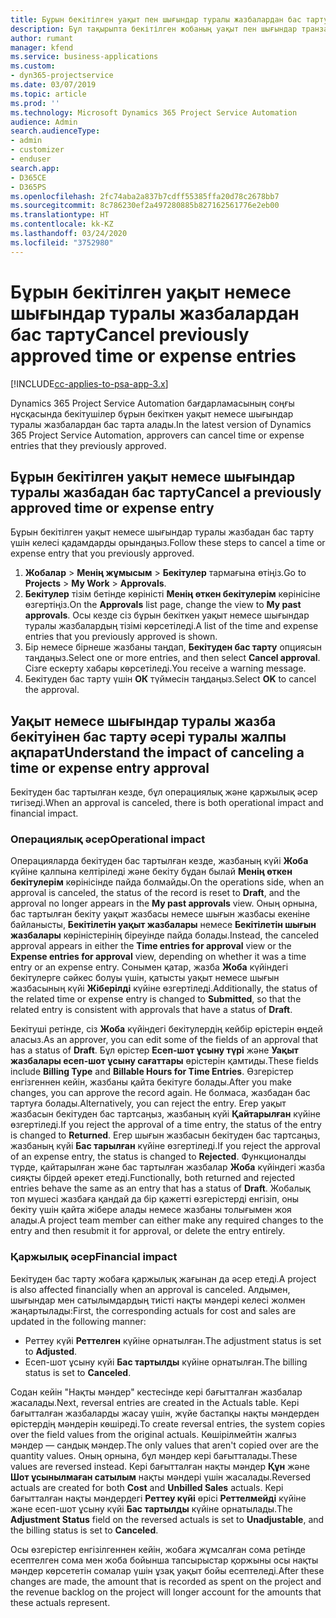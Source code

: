 ```yaml
---
title: Бұрын бекітілген уақыт пен шығындар туралы жазбалардан бас тарту
description: Бұл тақырыпта бекітілген жобаның уақыт пен шығындар транзакциясынан бас тарту жолы туралы ақпарат берілген.
author: rumant
manager: kfend
ms.service: business-applications
ms.custom:
- dyn365-projectservice
ms.date: 03/07/2019
ms.topic: article
ms.prod: ''
ms.technology: Microsoft Dynamics 365 Project Service Automation
audience: Admin
search.audienceType:
- admin
- customizer
- enduser
search.app:
- D365CE
- D365PS
ms.openlocfilehash: 2fc74aba2a837b7cdff55385ffa20d78c2678bb7
ms.sourcegitcommit: 8c786230ef2a497280885b827162561776e2eb00
ms.translationtype: HT
ms.contentlocale: kk-KZ
ms.lasthandoff: 03/24/2020
ms.locfileid: "3752980"
---
```

# <a name="cancel-previously-approved-time-or-expense-entries"></a><span data-ttu-id="fa570-103">Бұрын бекітілген уақыт немесе шығындар туралы жазбалардан бас тарту</span><span class="sxs-lookup"><span data-stu-id="fa570-103">Cancel previously approved time or expense entries</span></span>

[!INCLUDE[cc-applies-to-psa-app-3.x](../includes/cc-applies-to-psa-app-3x.md)]

<span data-ttu-id="fa570-104">Dynamics 365 Project Service Automation бағдарламасының соңғы нұсқасында бекітушілер бұрын бекіткен уақыт немесе шығындар туралы жазбалардан бас тарта алады.</span><span class="sxs-lookup"><span data-stu-id="fa570-104">In the latest version of Dynamics 365 Project Service Automation, approvers can cancel time or expense entries that they previously approved.</span></span>

## <a name="cancel-a-previously-approved-time-or-expense-entry"></a><span data-ttu-id="fa570-105">Бұрын бекітілген уақыт немесе шығындар туралы жазбадан бас тарту</span><span class="sxs-lookup"><span data-stu-id="fa570-105">Cancel a previously approved time or expense entry</span></span>

<span data-ttu-id="fa570-106">Бұрын бекітілген уақыт немесе шығындар туралы жазбадан бас тарту үшін келесі қадамдарды орындаңыз.</span><span class="sxs-lookup"><span data-stu-id="fa570-106">Follow these steps to cancel a time or expense entry that you previously approved.</span></span>

1. <span data-ttu-id="fa570-107">**Жобалар** \> **Менің жұмысым** \> **Бекітулер** тармағына өтіңіз.</span><span class="sxs-lookup"><span data-stu-id="fa570-107">Go to **Projects** \> **My Work** \> **Approvals**.</span></span>
2. <span data-ttu-id="fa570-108">**Бекітулер** тізім бетінде көріністі **Менің өткен бекітулерім** көрінісіне өзгертіңіз.</span><span class="sxs-lookup"><span data-stu-id="fa570-108">On the **Approvals** list page, change the view to **My past approvals**.</span></span> <span data-ttu-id="fa570-109">Осы кезде сіз бұрын бекіткен уақыт немесе шығындар туралы жазбалардың тізімі көрсетіледі.</span><span class="sxs-lookup"><span data-stu-id="fa570-109">A list of the time and expense entries that you previously approved is shown.</span></span>
3. <span data-ttu-id="fa570-110">Бір немесе бірнеше жазбаны таңдап, **Бекітуден бас тарту** опциясын таңдаңыз.</span><span class="sxs-lookup"><span data-stu-id="fa570-110">Select one or more entries, and then select **Cancel approval**.</span></span> <span data-ttu-id="fa570-111">Сізге ескерту хабары көрсетіледі.</span><span class="sxs-lookup"><span data-stu-id="fa570-111">You receive a warning message.</span></span>
4. <span data-ttu-id="fa570-112">Бекітуден бас тарту үшін **ОК** түймесін таңдаңыз.</span><span class="sxs-lookup"><span data-stu-id="fa570-112">Select **OK** to cancel the approval.</span></span>

## <a name="understand-the-impact-of-canceling-a-time-or-expense-entry-approval"></a><span data-ttu-id="fa570-113">Уақыт немесе шығындар туралы жазба бекітуінен бас тарту әсері туралы жалпы ақпарат</span><span class="sxs-lookup"><span data-stu-id="fa570-113">Understand the impact of canceling a time or expense entry approval</span></span>

<span data-ttu-id="fa570-114">Бекітуден бас тартылған кезде, бұл операциялық және қаржылық әсер тигізеді.</span><span class="sxs-lookup"><span data-stu-id="fa570-114">When an approval is canceled, there is both operational impact and financial impact.</span></span>

### <a name="operational-impact"></a><span data-ttu-id="fa570-115">Операциялық әсер</span><span class="sxs-lookup"><span data-stu-id="fa570-115">Operational impact</span></span>

<span data-ttu-id="fa570-116">Операцияларда бекітуден бас тартылған кезде, жазбаның күйі **Жоба** күйіне қалпына келтіріледі және бекіту бұдан былай **Менің өткен бекітулерім** көрінісінде пайда болмайды.</span><span class="sxs-lookup"><span data-stu-id="fa570-116">On the operations side, when an approval is canceled, the status of the record is reset to **Draft**, and the approval no longer appears in the **My past approvals** view.</span></span> <span data-ttu-id="fa570-117">Оның орнына, бас тартылған бекіту уақыт жазбасы немесе шығын жазбасы екеніне байланысты, **Бекітілетін уақыт жазбалары** немесе **Бекітілетін шығын жазбалары** көріністерінің біреуінде пайда болады.</span><span class="sxs-lookup"><span data-stu-id="fa570-117">Instead, the canceled approval appears in either the **Time entries for approval** view or the **Expense entries for approval** view, depending on whether it was a time entry or an expense entry.</span></span> <span data-ttu-id="fa570-118">Сонымен қатар, жазба **Жоба** күйіндегі бекітулерге сәйкес болуы үшін, қатысты уақыт немесе шығын жазбасының күйі **Жіберілді** күйіне өзгертіледі.</span><span class="sxs-lookup"><span data-stu-id="fa570-118">Additionally, the status of the related time or expense entry is changed to **Submitted**, so that the related entry is consistent with approvals that have a status of **Draft**.</span></span>

<span data-ttu-id="fa570-119">Бекітуші ретінде, сіз **Жоба** күйіндегі бекітулердің кейбір өрістерін өңдей аласыз.</span><span class="sxs-lookup"><span data-stu-id="fa570-119">As an approver, you can edit some of the fields of an approval that has a status of **Draft**.</span></span> <span data-ttu-id="fa570-120">Бұл өрістер **Есеп-шот ұсыну түрі** және **Уақыт жазбалары есеп-шот ұсыну сағаттары** өрістерін қамтиды.</span><span class="sxs-lookup"><span data-stu-id="fa570-120">These fields include **Billing Type** and **Billable Hours for Time Entries**.</span></span> <span data-ttu-id="fa570-121">Өзгерістер енгізгеннен кейін, жазбаны қайта бекітуге болады.</span><span class="sxs-lookup"><span data-stu-id="fa570-121">After you make changes, you can approve the record again.</span></span> <span data-ttu-id="fa570-122">Не болмаса, жазбадан бас тартуға болады.</span><span class="sxs-lookup"><span data-stu-id="fa570-122">Alternatively, you can reject the entry.</span></span> <span data-ttu-id="fa570-123">Егер уақыт жазбасын бекітуден бас тартсаңыз, жазбаның күйі **Қайтарылған** күйіне өзгертіледі.</span><span class="sxs-lookup"><span data-stu-id="fa570-123">If you reject the approval of a time entry, the status of the entry is changed to **Returned**.</span></span> <span data-ttu-id="fa570-124">Егер шығын жазбасын бекітуден бас тартсаңыз, жазбаның күйі **Бас тарылған** күйіне өзгертіледі.</span><span class="sxs-lookup"><span data-stu-id="fa570-124">If you reject the approval of an expense entry, the status is changed to **Rejected**.</span></span> <span data-ttu-id="fa570-125">Функционалды түрде, қайтарылған және бас тартылған жазбалар **Жоба** күйіндегі жазба сияқты бірдей әрекет етеді.</span><span class="sxs-lookup"><span data-stu-id="fa570-125">Functionally, both returned and rejected entries behave the same as an entry that has a status of **Draft**.</span></span> <span data-ttu-id="fa570-126">Жобалық топ мүшесі жазбаға қандай да бір қажетті өзгерістерді енгізіп, оны бекіту үшін қайта жібере алады немесе жазбаны толығымен жоя алады.</span><span class="sxs-lookup"><span data-stu-id="fa570-126">A project team member can either make any required changes to the entry and then resubmit it for approval, or delete the entry entirely.</span></span>

### <a name="financial-impact"></a><span data-ttu-id="fa570-127">Қаржылық әсер</span><span class="sxs-lookup"><span data-stu-id="fa570-127">Financial impact</span></span>

<span data-ttu-id="fa570-128">Бекітуден бас тарту жобаға қаржылық жағынан да әсер етеді.</span><span class="sxs-lookup"><span data-stu-id="fa570-128">A project is also affected financially when an approval is canceled.</span></span> <span data-ttu-id="fa570-129">Алдымен, шығындар мен сатылымдардың тиісті нақты мәндері келесі жолмен жаңартылады:</span><span class="sxs-lookup"><span data-stu-id="fa570-129">First, the corresponding actuals for cost and sales are updated in the following manner:</span></span>

- <span data-ttu-id="fa570-130">Реттеу күйі **Реттелген** күйіне орнатылған.</span><span class="sxs-lookup"><span data-stu-id="fa570-130">The adjustment status is set to **Adjusted**.</span></span>
- <span data-ttu-id="fa570-131">Есеп-шот ұсыну күйі **Бас тартылды** күйіне орнатылған.</span><span class="sxs-lookup"><span data-stu-id="fa570-131">The billing status is set to **Canceled**.</span></span>

<span data-ttu-id="fa570-132">Содан кейін "Нақты мәндер" кестесінде кері бағытталған жазбалар жасалады.</span><span class="sxs-lookup"><span data-stu-id="fa570-132">Next, reversal entries are created in the Actuals table.</span></span> <span data-ttu-id="fa570-133">Кері бағытталған жазбаларды жасау үшін, жүйе бастапқы нақты мәндерден өрістердің мәндерін көшіреді.</span><span class="sxs-lookup"><span data-stu-id="fa570-133">To create reversal entries, the system copies over the field values from the original actuals.</span></span> <span data-ttu-id="fa570-134">Көшірілмейтін жалғыз мәндер — сандық мәндер.</span><span class="sxs-lookup"><span data-stu-id="fa570-134">The only values that aren't copied over are the quantity values.</span></span> <span data-ttu-id="fa570-135">Оның орнына, бұл мәндер кері бағытталады.</span><span class="sxs-lookup"><span data-stu-id="fa570-135">These values are reversed instead.</span></span> <span data-ttu-id="fa570-136">Кері бағытталған нақты мәндер **Құн** және **Шот ұсынылмаған сатылым** нақты мәндері үшін жасалады.</span><span class="sxs-lookup"><span data-stu-id="fa570-136">Reversed actuals are created for both **Cost** and **Unbilled Sales** actuals.</span></span> <span data-ttu-id="fa570-137">Кері бағытталған нақты мәндердегі **Реттеу күйі** өрісі **Реттелмейді** күйіне және есеп-шот ұсыну күйі **Бас тартылды** күйіне орнатылады.</span><span class="sxs-lookup"><span data-stu-id="fa570-137">The **Adjustment Status** field on the reversed actuals is set to **Unadjustable**, and the billing status is set to **Canceled**.</span></span>

<span data-ttu-id="fa570-138">Осы өзгерістер енгізілгеннен кейін, жобаға жұмсалған сома ретінде есептелген сома мен жоба бойынша тапсырыстар қоржыны осы нақты мәндер көрсететін сомалар үшін ұзақ уақыт бойы есептеледі.</span><span class="sxs-lookup"><span data-stu-id="fa570-138">After these changes are made, the amount that is recorded as spent on the project and the revenue backlog on the project will longer account for the amounts that these actuals represent.</span></span>
